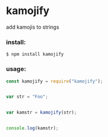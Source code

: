 # kamojify
add kamojis to strings

### install:

```
$ npm install kamojify
```

### usage:

```javascript
const kamojify = require("kamojify");


var str = "Foo";


var kamstr = kamojify(str);


console.log(kamstr);
```
 
